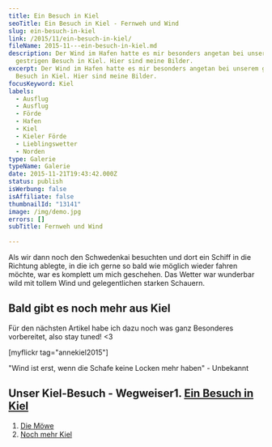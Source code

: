 ```yaml
---
title: Ein Besuch in Kiel
seoTitle: Ein Besuch in Kiel - Fernweh und Wind
slug: ein-besuch-in-kiel
link: /2015/11/ein-besuch-in-kiel/
fileName: 2015-11---ein-besuch-in-kiel.md
description: Der Wind im Hafen hatte es mir besonders angetan bei unserem
  gestrigen Besuch in Kiel. Hier sind meine Bilder.
excerpt: Der Wind im Hafen hatte es mir besonders angetan bei unserem gestrigen
  Besuch in Kiel. Hier sind meine Bilder.
focusKeyword: Kiel
labels:
  - Ausflug
  - Ausflug
  - Förde
  - Hafen
  - Kiel
  - Kieler Förde
  - Lieblingswetter
  - Norden
type: Galerie
typeName: Galerie
date: 2015-11-21T19:43:42.000Z
status: publish
isWerbung: false
isAffiliate: false
thumbnailId: "13141"
image: /img/demo.jpg
errors: []
subTitle: Fernweh und Wind
  
---
```


Als wir dann noch den Schwedenkai besuchten und dort ein Schiff in die Richtung
ablegte, in die ich gerne so bald wie möglich wieder fahren möchte, war es
komplett um mich geschehen. Das Wetter war wunderbar wild mit tollem Wind und
gelegentlichen starken Schauern.

## Bald gibt es noch mehr aus Kiel

Für den nächsten Artikel habe ich dazu noch was ganz Besonderes vorbereitet,
also stay tuned! &lt;3

[myflickr tag="annekiel2015"]

"Wind ist erst, wenn die Schafe keine Locken mehr haben" - Unbekannt

## Unser Kiel-Besuch - Wegweiser1. [Ein Besuch in Kiel](/2015/11/ein-besuch-in-kiel/)

1.  [Die Möwe](/2015/11/die-moewe/)
1.  [Noch mehr Kiel](/2015/11/noch-mehr-kiel/)

&nbsp;

  